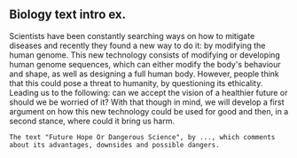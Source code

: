 ## Biology text intro ex.
Scientists have been constantly searching ways on how to mitigate diseases and recently they found a new way to do it: by modifying the human genome. This new technology consists of modifying or developing human genome sequences, which can either modify the body's behaviour and shape, as well as designing a full human body. However, people think that this could pose a threat to humanity, by questioning its ethicality. Leading us to the following: can we accept the vision of a healthier future or should we be worried of it? 
With that though in mind, we will develop a first argument on how this new technology could be used for good and then, in a second stance, where could it bring us harm.

``The text "Future Hope Or Dangerous Science", by ..., which comments about its advantages, downsides and possible dangers.``